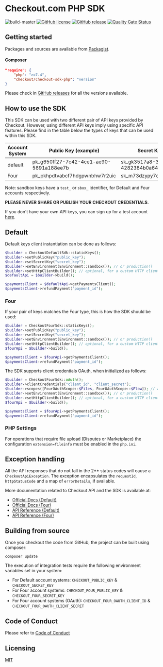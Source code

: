 # Checkout.com PHP SDK

![build-master](https://github.com/checkout/checkout-sdk-php/workflows/build-master/badge.svg)
[![GitHub license](https://img.shields.io/github/license/checkout/checkout-sdk-php.svg)](https://github.com/checkout/checkout-sdk-php/blob/master/LICENSE.md)
[![GitHub release](https://img.shields.io/github/release/checkout/checkout-sdk-php.svg)](https://GitHub.com/checkout/checkout-sdk-php/releases/)
[![Quality Gate Status](https://sonarcloud.io/api/project_badges/measure?project=checkout_checkout-sdk-php-beta&metric=alert_status)](https://sonarcloud.io/summary/new_code?id=checkout_checkout-sdk-php-beta)

## Getting started

Packages and sources are available from [Packagist](https://packagist.org/packages/checkout/checkout-sdk-php).

#### Composer

```json
"require": {
    "php": ">=7.4",
    "checkout/checkout-sdk-php": "version"
}
```

Please check in [GitHub releases](https://github.com/checkout/checkout-sdk-php/releases) for all the versions available.

## How to use the SDK

This SDK can be used with two different pair of API keys provided by Checkout. However, using different API keys imply using specific API features. Please find in the table below the types of keys that can be used within this SDK.

| Account System | Public Key (example)                    | Secret Key (example)                    |
|----------------|-----------------------------------------|-----------------------------------------|
| default        | pk_g650ff27-7c42-4ce1-ae90-5691a188ee7b | sk_gk3517a8-3z01-45fq-b4bd-4282384b0a64 |
| Four           | pk_pkhpdtvabcf7hdgpwnbhw7r2uic          | sk_m73dzypy7cf3gf5d2xr4k7sxo4e          |

Note: sandbox keys have a `test_` or `sbox_` identifier, for Default and Four accounts respectively.

**PLEASE NEVER SHARE OR PUBLISH YOUR CHECKOUT CREDENTIALS.**

If you don't have your own API keys, you can sign up for a test account [here](https://www.checkout.com/get-test-account).

## Default

Default keys client instantiation can be done as follows:

```php
$builder = CheckoutDefaultSdk::staticKeys();
$builder->setPublicKey("public_key");
$builder->setSecretKey("secret_key");
$builder->setEnvironment(Environment::sandbox()); // or production()
$builder->setHttpClientBuilder(); // optional, for a custom HTTP client
$defaultApi = $builder->build();

$paymentsClient = $defaultApi->getPaymentsClient();
$paymentsClient->refundPayment("payment_id");
```

### Four

If your pair of keys matches the Four type, this is how the SDK should be used:

```php
$builder = CheckoutFourSdk::staticKeys();
$builder->setPublicKey("public_key");
$builder->setSecretKey("secret_key");
$builder->setEnvironment(Environment::sandbox()); // or production()
$builder->setHttpClientBuilder(); // optional, for a custom HTTP client
$fourApi = $builder->build();

$paymentsClient = $fourApi->getPaymentsClient();
$paymentsClient->refundPayment("payment_id");
```

The SDK supports client credentials OAuth, when initialized as follows:

```php
$builder = CheckoutFourSdk::oAuth();
$builder->clientCredentials("client_id", "client_secret");
$builder->scopes([FourOAuthScope::$Files, FourOAuthScope::$Flow]); // array of scopes
$builder->setEnvironment(Environment::sandbox()); // or production()
$builder->setHttpClientBuilder(); // optional, for a custom HTTP client
$fourApi = $builder->build();

$paymentsClient = $fourApi->getPaymentsClient();
$paymentsClient->refundPayment("payment_id");
```

### PHP Settings

For operations that require file upload (Disputes or Marketplace) the configuration `extension=fileinfo` must be enabled in the `php.ini`.

## Exception handling

All the API responses that do not fall in the 2** status codes will cause a `CheckoutApiException`. The exception encapsulates
the `requestId`, `httpStatusCode` and a map of `errorDetails`, if available.

More documentation related to Checkout API and the SDK is available at:

* [Official Docs (Default)](https://docs.checkout.com/)
* [Official Docs (Four)](https://docs.checkout.com/four)
* [API Reference (Default)](https://api-reference.checkout.com/)
* [API Reference (Four)](https://api-reference.checkout.com/preview/crusoe/)

## Building from source

Once you checkout the code from GitHub, the project can be built using composer:

```
composer update
```

The execution of integration tests require the following environment variables set in your system:

* For Default account systems: `CHECKOUT_PUBLIC_KEY` & `CHECKOUT_SECRET_KEY`
* For Four account systems: `CHECKOUT_FOUR_PUBLIC_KEY` & `CHECKOUT_FOUR_SECRET_KEY`
* For Four account systems (OAuth): `CHECKOUT_FOUR_OAUTH_CLIENT_ID` & `CHECKOUT_FOUR_OAUTH_CLIENT_SECRET`

## Code of Conduct

Please refer to [Code of Conduct](CODE_OF_CONDUCT.md)

## Licensing

[MIT](LICENSE.md)

